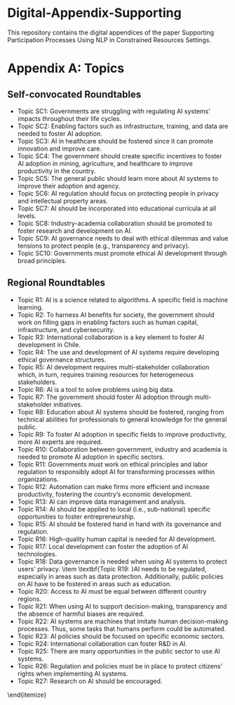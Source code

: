 # Digital-Appendix-Supporting
This repository contains the digital appendices of the paper Supporting Participation Processes Using NLP in Constrained Resources Settings.

# Appendix A: Topics
## Self-convocated Roundtables
- Topic SC1: Governments are struggling with regulating AI systems' impacts throughout their life cycles.
- Topic SC2: Enabling factors such as infrastructure, training, and data are needed to foster AI adoption.
- Topic SC3: AI in healthcare should be fostered since it can promote innovation and improve care.
- Topic SC4: The government should create specific incentives to foster AI adoption in mining, agriculture, and healthcare to improve productivity in the country.
- Topic SC5: The general public should learn more about AI systems to improve their adoption and agency.
- Topic SC6: AI regulation should focus on protecting people in privacy and intellectual property areas.
- Topic SC7: AI should be incorporated into educational curricula at all levels.
- Topic SC8: Industry-academia collaboration should be promoted to foster research and development on AI.
- Topic SC9: AI governance needs to deal with ethical dilemmas and value tensions to protect people (e.g., transparency and privacy).
- Topic SC10: Governments must promote ethical AI development through broad principles.

## Regional Roundtables
- Topic R1: AI is a science related to algorithms. A specific field is machine learning.
- Topic R2: To harness AI benefits for society, the government should work on filling gaps in enabling factors such as human capital, infrastructure, and cybersecurity.
- Topic R3: International collaboration is a key element to foster AI development in Chile.
- Topic R4: The use and development of AI systems require developing ethical governance structures.
- Topic R5: AI development requires multi-stakeholder collaboration which, in turn, requires training resources for heterogeneous stakeholders.
- Topic R6: AI is a tool to solve problems using big data.
- Topic R7: The government should foster AI adoption through multi-stakeholder initiatives.
- Topic R8: Education about AI systems should be fostered, ranging from technical abilities for professionals to general knowledge for the general public.
- Topic R9: To foster AI adoption in specific fields to improve productivity, more AI experts are required.
- Topic R10: Collaboration between government, industry and academia is needed to promote AI adoption in specific sectors.
- Topic R11: Governments must work on ethical principles and labor regulation to responsibly adopt AI for transforming processes within organizations.
- Topic R12: Automation can make firms more efficient and increase productivity, fostering the country’s economic development.
- Topic R13: AI can improve data management and analysis.
- Topic R14: AI should be applied to local (i.e., sub-national) specific opportunities to foster entrepreneurship.
- Topic R15: AI should be fostered hand in hand with its governance and regulation.
- Topic R16: High-quality human capital is needed for AI development.
- Topic R17: Local development can foster the adoption of AI technologies.
- Topic R18: Data governance is needed when using AI systems to protect users' privacy.
    \item \textbf{Topic R19: }AI needs to be regulated, especially in areas such as data protection. Additionally, public policies on AI have to be fostered in areas such as education.
- Topic R20: Access to AI must be equal between different country regions. 
- Topic R21: When using AI to support decision-making, transparency and the absence of harmful biases are required.
- Topic R22: AI systems are machines that imitate human decision-making processes. Thus, some tasks that humans perform could be automated.
- Topic R23: AI policies should be focused on specific economic sectors.
- Topic R24: International collaboration can foster R\&D in AI.
- Topic R25: There are many opportunities in the public sector to use AI systems.
- Topic R26: Regulation and policies must be in place to protect citizens’ rights when implementing AI systems.
- Topic R27: Research on AI should be encouraged.
    
\end{itemize}
